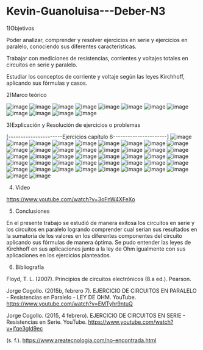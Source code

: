 # Kevin-Guanoluisa---Deber-N3
1)Objetivos 

Poder analizar, comprender y resolver ejercicios en serie y ejercicios en paralelo, conociendo sus diferentes características.

Trabajar con mediciones de resistencias, corrientes y voltajes totales en circuitos en serie y paralelo.

Estudiar los conceptos de corriente y voltaje según las leyes Kirchhoff, aplicando sus fórmulas y casos. 

2)Marco teórico

![image](https://user-images.githubusercontent.com/104913700/203866511-912ad310-9a06-4f58-baa7-967f6f5a0c7f.png)
![image](https://user-images.githubusercontent.com/104913700/203866533-e6ae71b6-fd94-4067-9e78-6077c72dba2d.png)
![image](https://user-images.githubusercontent.com/104913700/203866587-33582bbc-feb9-4358-85a3-f360fa8fd984.png)
![image](https://user-images.githubusercontent.com/104913700/203866604-e020ea18-f095-47c0-87ed-7568ccc22740.png)
![image](https://user-images.githubusercontent.com/104913700/203866611-9a7e56d5-8b55-40c9-9323-eef0a19cbc81.png)
![image](https://user-images.githubusercontent.com/104913700/203866636-f17ff7b9-bb0d-4e07-afa8-aee9c934bfde.png)
![image](https://user-images.githubusercontent.com/104913700/203866646-6af49265-be98-4d6d-be29-8978ae2bc5fb.png)
![image](https://user-images.githubusercontent.com/104913700/203866653-06f0025e-3910-437f-95a5-bd077c88f2c4.png)
![image](https://user-images.githubusercontent.com/104913700/203866685-ab6ea3dd-33bd-4580-b287-24b7ecb8b242.png)
![image](https://user-images.githubusercontent.com/104913700/203866698-21b75d9b-7329-4b60-b4c2-1fd22c379bd7.png)
![image](https://user-images.githubusercontent.com/104913700/203866722-d21a41e1-4309-475a-8eca-89df0130ea5b.png)
![image](https://user-images.githubusercontent.com/104913700/203866731-9bfd3833-ab8c-47c8-8e52-aa33eae77faf.png)

3)Explicación y Resolución de ejercicios o problemas

[----------------------Ejercicios capítulo 6----------------------]
![image](https://user-images.githubusercontent.com/104913700/203866824-2bbf9164-189e-4724-ba90-26b1503f14be.png)
![image](https://user-images.githubusercontent.com/104913700/203867570-dea11c71-a4f3-4bfd-b1af-a43cd82d3705.png)
![image](https://user-images.githubusercontent.com/104913700/203868314-c5855c3c-44ad-45cc-bb7a-d7192ed90049.png)
![image](https://user-images.githubusercontent.com/104913700/203868376-ba069727-54b4-4e06-8920-b590f12a99eb.png)
![image](https://user-images.githubusercontent.com/104913700/203868449-2a2ec4cd-fe75-4d53-9ea4-b8b46fd8e8fe.png)
![image](https://user-images.githubusercontent.com/104913700/203868503-3f20ab43-4904-47e6-93db-90915f4675c7.png)
![image](https://user-images.githubusercontent.com/104913700/203868580-6d7eefc5-85b7-485b-b416-ab6fc2265d26.png)
![image](https://user-images.githubusercontent.com/104913700/203868639-f66f60be-8593-4ecd-9a65-8dcca4119654.png)
![image](https://user-images.githubusercontent.com/104913700/203868696-41726f80-2884-4507-99dc-28c7bc22e877.png)
![image](https://user-images.githubusercontent.com/104913700/203868748-cb2c5571-800b-4b5a-a65c-b192e40e5225.png)
![image](https://user-images.githubusercontent.com/104913700/203868808-55376d93-39a4-44d6-9e4e-f114ddad02e2.png)
![image](https://user-images.githubusercontent.com/104913700/203868887-afc0ac4a-49e3-450b-9b48-32635c6dc709.png)
![image](https://user-images.githubusercontent.com/104913700/203868927-a6b8e2b0-097a-484f-929c-6dd1f37e3cfb.png)
![image](https://user-images.githubusercontent.com/104913700/203869034-8db3e4c6-1f07-4f1d-a8ce-5509a2071ab4.png)
![image](https://user-images.githubusercontent.com/104913700/203869074-690c3a19-743d-49c3-b1a8-8087428307a9.png)
![image](https://user-images.githubusercontent.com/104913700/203869154-25be3eb8-c625-4690-adb5-b11062aed707.png)
![image](https://user-images.githubusercontent.com/104913700/203869211-9d6d2516-1491-4ebe-8e69-15b93fc537f8.png)
![image](https://user-images.githubusercontent.com/104913700/203869258-71025331-9bbf-4232-af8d-85d57a0ce734.png)
![image](https://user-images.githubusercontent.com/104913700/203869329-0b52c4b4-6f6b-4906-b77a-d34d9027375f.png)
![image](https://user-images.githubusercontent.com/104913700/203869458-409e1129-34c9-457c-a23c-47ba3aadc6f3.png)
![image](https://user-images.githubusercontent.com/104913700/203870744-76d5c3f6-9d26-4194-935c-183355bb0dca.png)
![image](https://user-images.githubusercontent.com/104913700/203870814-fdc3a7fe-48dc-475b-9074-63ad54ba4f06.png)
![image](https://user-images.githubusercontent.com/104913700/203870878-ada8dde0-a831-4358-b12a-900c62a3ac0b.png)
![image](https://user-images.githubusercontent.com/104913700/203870928-7d92e1f2-7bdc-4d4e-b2c3-8446066735a7.png)
![image](https://user-images.githubusercontent.com/104913700/203870971-b06e429d-8d2a-48f2-880c-120cfe762b67.png)
![image](https://user-images.githubusercontent.com/104913700/203871036-c100276b-470a-40a3-b8de-a12ae0d64bde.png)
![image](https://user-images.githubusercontent.com/104913700/203871087-6f3984ff-7aa6-4e9e-bac2-282d4889caae.png)
![image](https://user-images.githubusercontent.com/104913700/203871145-41e5d611-f17d-4e74-b316-6cacec997a99.png)
![image](https://user-images.githubusercontent.com/104913700/203871228-d38f1d92-5e9b-4d9e-b467-5837d7ac23f1.png)
![image](https://user-images.githubusercontent.com/104913700/203871287-9bc5aca2-d5b3-4ab5-9f12-a2fad7ccb5d1.png)
![image](https://user-images.githubusercontent.com/104913700/203871322-4a1c6f5a-ad6f-4280-8bd6-a60a64af5d8a.png)
![image](https://user-images.githubusercontent.com/104913700/203871375-de93d192-5cd0-4d46-a915-43532859cfed.png)
![image](https://user-images.githubusercontent.com/104913700/203871414-c50e8a32-70c9-4ef1-a7ae-c16f62f9493b.png)
![image](https://user-images.githubusercontent.com/104913700/203871452-5d0f1bee-4774-4032-b5e2-43ddd3ffe821.png)
![image](https://user-images.githubusercontent.com/104913700/203871488-1d524239-62fc-4e12-a6e2-4c598b75d378.png)
![image](https://user-images.githubusercontent.com/104913700/203871555-3e9e2faf-5389-47ab-8ae9-3b64bf23702c.png)
![image](https://user-images.githubusercontent.com/104913700/203871592-c7676d6f-117f-451c-ba34-ab50e52e6fbc.png)
![image](https://user-images.githubusercontent.com/104913700/203871733-49f796ce-8246-43b7-bcdb-f0bda1dc2e8c.png)
![image](https://user-images.githubusercontent.com/104913700/203871776-1c233c47-c060-4ea0-8140-b2a572ce5291.png)
![image](https://user-images.githubusercontent.com/104913700/203871799-d5ae041f-79f0-46eb-9cad-8adc4b49d82c.png)
![image](https://user-images.githubusercontent.com/104913700/203872575-bcd94bf8-7b0a-4142-9fcf-be1d9e9d9595.png)
![image](https://user-images.githubusercontent.com/104913700/203872631-a9a56ac0-58b2-49b5-85a3-2bd47f774bbb.png)
![image](https://user-images.githubusercontent.com/104913700/203872691-62854a03-2647-4d44-b924-f343cdf62470.png)


4. Video

https://www.youtube.com/watch?v=3oFnW4XFeXo

5. Conclusiones

En el presente trabajo se estudió de manera exitosa los circuitos en serie y los circuitos en paralelo logrando comprender cual serían sus resultados en la sumatoria de los valores en los diferentes componentes del circuito aplicando sus fórmulas de manera óptima. Se pudo entender las leyes de Kirchhoff en sus aplicaciones junto a la ley de Ohm igualmente con sus aplicaciones en los ejercicios planteados.   

6. Bibliografía 

Floyd, T. L. (2007). Principios de circuitos electrónicos (8.a ed.). Pearson.

Jorge Cogollo. (2015b, febrero 7). EJERCICIO DE CIRCUITOS EN PARALELO - Resistencias en Paralelo - LEY DE OHM. YouTube. https://www.youtube.com/watch?v=EMTyhr9ntuQ

Jorge Cogollo. (2015, 4 febrero). EJERCICIO DE CIRCUITOS EN SERIE - Resistencias en Serie. YouTube. https://www.youtube.com/watch?v=jfqe3gld9ec

(s. f.). https://www.areatecnologia.com/no-encontrada.html

